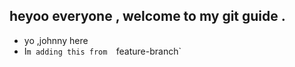 ## heyoo everyone , welcome  to my git guide .
 - yo ,johnny here
 - I`m adding this from  `feature-branch`
